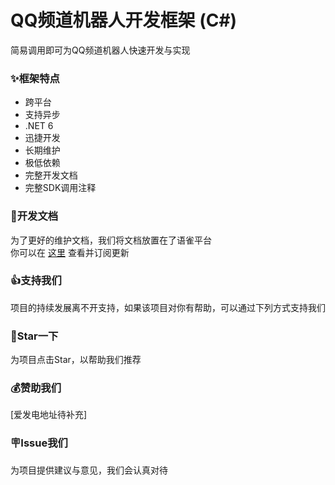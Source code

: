 # QQ频道机器人开发框架 (C#)
简易调用即可为QQ频道机器人快速开发与实现

### ✨框架特点
- 跨平台
- 支持异步
- .NET 6
- 迅捷开发
- 长期维护
- 极低依赖
- 完整开发文档
- 完整SDK调用注释

### 📖开发文档
为了更好的维护文档，我们将文档放置在了语雀平台<br>
你可以在 [这里](#) 查看并订阅更新

### 👍支持我们
项目的持续发展离不开支持，如果该项目对你有帮助，可以通过下列方式支持我们

### 🌟Star一下
为项目点击Star，以帮助我们推荐

### 💰赞助我们
[爱发电地址待补充]

### 🪧Issue我们
为项目提供建议与意见，我们会认真对待